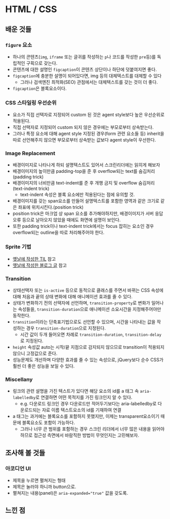 # HTML / CSS

## 배운 것들

### `figure` 요소
- 하나의 콘텐츠(`img`, `iframe` 또는 글귀를 작성하는 `p`나 코드를 작성한 `pre`등)를 독립적인 구획으로 갖는다.
- 콘텐츠에 대한 설명인 `figcaption`이 콘텐츠 상단이나 하단에 덧붙여지면 좋다.
- `figcaption`에 충분한 설명이 되어있다면, img 등의 대체텍스트를 대체할 수 있다
  - 그러나 검색엔진 최적화(SEO) 관점에서는 대체텍스트를 갖는 것이 더 좋다.
- `figcaption`은 블록요소이다.

### CSS 스타일링 우선순위
- 요소가 직접 선택자로 지정되어 custom 된 것은 agent style보다 높은 우선순위로 적용된다.
- 직접 선택자로 지정되어 custom 되지 않은 경우에는 부모로부터 상속받는다.
- 그러나 특정 요소에 대해 agent style 지정된 경우(form 관련 요소들 등) inherit을 따로 선언해주지 않으면 부모로부터 상속받는 값보다 agent style이 우선한다.

### Image Replacement
- 배경이미지로 나타나게 하되 설명텍스트도 있어서 스크린리더에는 읽히게 해보자
- 배경이미지의 높이만큼 padding-top을 준 후 overflow되는 text를 숨김처리(padding trick)
- 배경이미지의 너비만큼 text-indent를 준 후 개행 금지 및 overflow 숨김처리(text-indent trick)
  - text-indent 속성은 블록 요소에만 적용된다는 점에 유의할 것.
- 배경이미지를 갖는 span요소를 만들어 설명텍스트를 포함한 영역과 같은 크기로 같은 좌표에 위치시킨다.(position trick)
- position trick은 마크업 상 span 요소를 추가해야하지만, 배경이미지가 서버 응답 오류 등으로 날아오지 않았을 때에도 화면에 설명이 보인다.
- 또한 padding trick이나 text-indent trick에서는 focus 잡히는 요소인 경우 overflow되는 outline을 따로 처리해주어야 한다.

### Sprite 기법
- [옛날에 작성한 TIL](https://github.com/hanana1253/TIL/blob/main/htmlcss/20210302.md#sprite-%EA%B8%B0%EB%B2%95) 참고
- [옛날에 작성한 블로그 글](https://hanana1253.github.io/2021/03/03/20210303_sprite/) 참고

### Transition
- 상태선택자 또는 `is-active` 등으로 동적으로 클래스를 주면서 바뀌는 CSS 속성에 대해 처음과 끝의 상태 변화에 대해 애니메이션 효과를 줄 수 있다.
- 상태가 변화하기 전의 선택자에 선언하며, `transition-property`로 변화가 일어나는 속성들을, `transition-duration`으로 애니메이션 소요시간을 지정해주어야만 동작한다.
- `transition`이라는 단축표기법으로도 선언할 수 있으며, 시간을 나타내는 값을 작성하는 경우 `transition-duration`으로 지정된다.
  - 시간 값이 두개 들어오면 차례로 `transition-duration`, `transition-delay`로 지정된다.
- `height` 속성값 auto는 시작/끝 지점으로 감지되지 않으므로 transition이 적용되지 않으니 고정값으로 준다.
- 성능문제도 개선하며 다양한 효과를 줄 수 있는 속성으로, jQuery보다 순수 CSS가 훨씬 더 좋은 성능을 보일 수 있다.

### Miscellany
- 링크의 관련 설명을 가진 텍스트가 있다면 해당 요소의 id를 a 태그 속 `aria-labelledby`로 연결하면 어떤 목적지를 가진 링크인지 알 수 있다. 
  - e.g. 다운로드 링크인 경우 다운로드만 적어두기보다는 aria-labelledby로 다운로드되는 자료 이름 텍스트요소의 id를 기재하여 연결
- a 태그는 과거에는 블록요소를 포함하지 못했지만, 이제는 transparent요소이기 때문에 블록요소도 포함이 가능하다. 
  - 그러나 너무 큰 범위를 포함하는 경우 스크린 리더에서 너무 많은 내용을 읽어야 하므로 접근성 측면에서 바람직한 방법이 무엇인지는 고민해보자.

## 조사해 볼 것들
### 아코디언 UI
- 제목을 누르면 펼쳐지는 형태
- 제목은 눌러야 하니까 button으로.
- 펼쳐지는 내용(panel)은 `aria-expanded="true"` 값을 갖도록.

## 느낀 점

